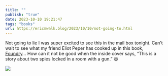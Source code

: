 ```yaml
---
title: ""
publish: "true"
date: 2023-10-10 19:21:47
tags: "books"
url: https://ericmwalk.blog/2023/10/10/not-going-to.html
---
```


Not going to lie I was super excited to see this in the mail box tonight. Can’t wait to see what my friend Eliot Peper has cooked up in this book, [Foundry](https://eliotpeper.com/books/foundry)… How can it not be good when the inside cover says, “This is a story about two spies locked in a room with a gun.” 😃



![](https://ericmwalk.blog/uploads/2023/becdd031be.jpg)